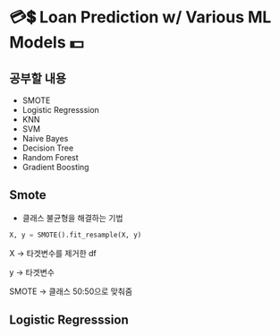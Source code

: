 # 💳💲 Loan Prediction w/ Various ML Models 💵

## 공부할 내용
- SMOTE
- Logistic Regresssion
- KNN
- SVM
- Naive Bayes
- Decision Tree
- Random Forest
- Gradient Boosting

## Smote

- 클래스 불균형을 해결하는 기법

```py
X, y = SMOTE().fit_resample(X, y)
```

X -> 타겟변수를 제거한 df

y -> 타겟변수


SMOTE -> 클래스 50:50으로 맞춰줌

## Logistic Regresssion
